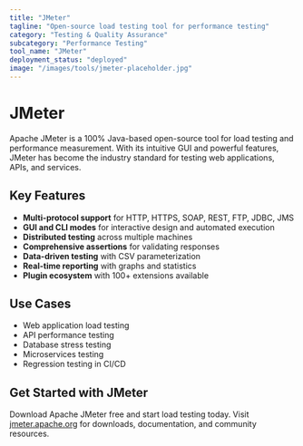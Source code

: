 ```yaml
---
title: "JMeter"
tagline: "Open-source load testing tool for performance testing"
category: "Testing & Quality Assurance"
subcategory: "Performance Testing"
tool_name: "JMeter"
deployment_status: "deployed"
image: "/images/tools/jmeter-placeholder.jpg"
---
```


# JMeter

Apache JMeter is a 100% Java-based open-source tool for load testing and performance measurement. With its intuitive GUI and powerful features, JMeter has become the industry standard for testing web applications, APIs, and services.

## Key Features

- **Multi-protocol support** for HTTP, HTTPS, SOAP, REST, FTP, JDBC, JMS
- **GUI and CLI modes** for interactive design and automated execution
- **Distributed testing** across multiple machines
- **Comprehensive assertions** for validating responses
- **Data-driven testing** with CSV parameterization
- **Real-time reporting** with graphs and statistics
- **Plugin ecosystem** with 100+ extensions available

## Use Cases

- Web application load testing
- API performance testing
- Database stress testing
- Microservices testing
- Regression testing in CI/CD

## Get Started with JMeter

Download Apache JMeter free and start load testing today. Visit [jmeter.apache.org](https://jmeter.apache.org) for downloads, documentation, and community resources.
